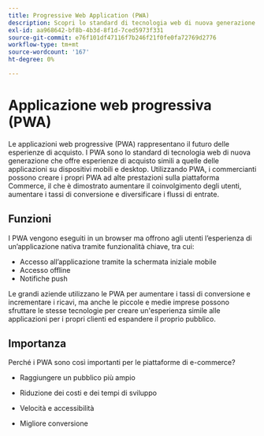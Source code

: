 ```yaml
---
title: Progressive Web Application (PWA)
description: Scopri lo standard di tecnologia web di nuova generazione per i siti di e-commerce.
exl-id: aa968642-bf8b-4b3d-8f1d-7ced5973f331
source-git-commit: e76f101df47116f7b246f21f0fe0fa72769d2776
workflow-type: tm+mt
source-wordcount: '167'
ht-degree: 0%

---
```


# Applicazione web progressiva (PWA)

Le applicazioni web progressive (PWA) rappresentano il futuro delle esperienze di acquisto. I PWA sono lo standard di tecnologia web di nuova generazione che offre esperienze di acquisto simili a quelle delle applicazioni su dispositivi mobili e desktop. Utilizzando PWA, i commercianti possono creare i propri PWA ad alte prestazioni sulla piattaforma Commerce, il che è dimostrato aumentare il coinvolgimento degli utenti, aumentare i tassi di conversione e diversificare i flussi di entrate.

## Funzioni

I PWA vengono eseguiti in un browser ma offrono agli utenti l’esperienza di un’applicazione nativa tramite funzionalità chiave, tra cui:

- Accesso all’applicazione tramite la schermata iniziale mobile
- Accesso offline
- Notifiche push

Le grandi aziende utilizzano le PWA per aumentare i tassi di conversione e incrementare i ricavi, ma anche le piccole e medie imprese possono sfruttare le stesse tecnologie per creare un&#39;esperienza simile alle applicazioni per i propri clienti ed espandere il proprio pubblico.

## Importanza

Perché i PWA sono così importanti per le piattaforme di e-commerce?

- Raggiungere un pubblico più ampio

- Riduzione dei costi e dei tempi di sviluppo

- Velocità e accessibilità

- Migliore conversione
